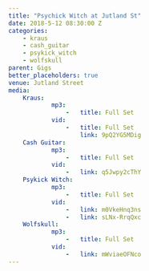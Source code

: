 ```yaml
---
title: "Psychick Witch at Jutland St"
date: 2018-5-12 08:30:00 Z
categories:
    - kraus
    - cash_guitar
    - psykick_witch
    - wolfskull
parent: Gigs
better_placeholders: true
venue: Jutland Street
media:
    Kraus:
            mp3:
                -   title: Full Set
            vid:
                -   title: Full Set
                    link: 9pQ2YG5MDig
    Cash Guitar:
            mp3:
                -   title: Full Set
            vid:
                -   link: q5Jwpy2cThY
    Psykick Witch:
            mp3:
                -   title: Full Set
            vid:
                -   link: m0VkeHnq3ns
                -   link: sLNx-RrqQxc
    Wolfskull:
            mp3:
                -   title: Full Set
            vid:
                -   link: mWviaeOFNco
---
```

